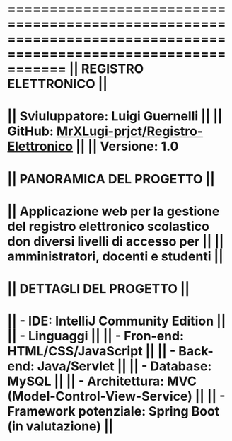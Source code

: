 ===============================================================================================================
||                                           REGISTRO ELETTRONICO                                            ||
===============================================================================================================
|| Sviuluppatore: Luigi Guernelli                                                                            ||
|| GitHub: [MrXLugi-prjct/Registro-Elettronico](https://github.com/MrXLugi-prjct/Registro-Elettronico)       ||
|| Versione: 1.0							                                                                               
===============================================================================================================
||                                          PANORAMICA DEL PROGETTO                                          ||
===============================================================================================================
|| Applicazione web per la gestione del registro elettronico scolastico don diversi livelli di accesso per	 ||
|| amministratori, docenti e studenti										                                                     ||
===============================================================================================================
||                                          DETTAGLI DEL PROGETTO                                            ||
===============================================================================================================
|| - IDE: IntelliJ Community Edition                                                                         ||
|| - Linguaggi 			                                                                                         ||
||   - Fron-end: HTML/CSS/JavaScript                                                                         ||
||   - Back-end: Java/Servlet																                                                 ||
|| - Database: MySQL                                                                                         ||
|| - Architettura: MVC (Model-Control-View-Service)	                                                         ||
|| - Framework potenziale: Spring Boot (in valutazione) 	                                                   ||
================================================================================================================
